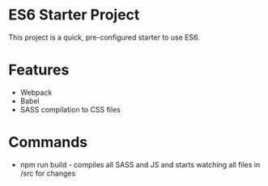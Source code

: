 # ES6 Starter Project
This project is a quick, pre-configured starter to use ES6.

# Features
* Webpack
* Babel
* SASS compilation to CSS files

# Commands
* npm run build - compiles all SASS and JS and starts watching all files in /src for changes